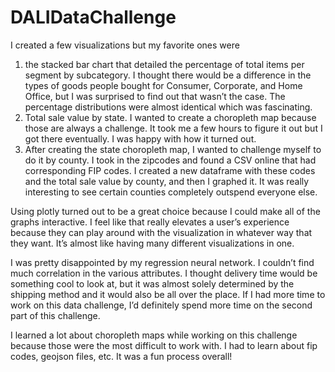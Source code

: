 # DALIDataChallenge

I created a few visualizations but my favorite ones were 

1) the stacked bar chart that detailed the percentage of total items per segment by subcategory. I thought there would be a difference in the types of goods people bought for Consumer, Corporate, and Home Office, but I was surprised to find out that wasn’t the case. The percentage distributions were almost identical which was fascinating.
2) Total sale value by state. I wanted to create a choropleth map because those are always a challenge. It took me a few hours to figure it out but I got there eventually. I was happy with how it turned out.
3) After creating the state choropleth map, I wanted to challenge myself to do it by county. I took in the zipcodes and found a CSV online that had corresponding FIP codes. I created a new dataframe with these codes and the total sale value by county, and then I graphed it. It was really interesting to see certain counties completely outspend everyone else.


Using plotly turned out to be a great choice because I could make all of the graphs interactive. I feel like that really elevates a user’s experience because they can play around with the visualization in whatever way that they want. It’s almost like having many different visualizations in one.


I was pretty disappointed by my regression neural network. I couldn’t find much correlation in the various attributes. I thought delivery time would be something cool to look at, but it was almost solely determined by the shipping method and it would also be all over the place. If I had more time to work on this data challenge, I’d definitely spend more time on the second part of this challenge.


I learned a lot about choropleth maps while working on this challenge because those were the most difficult to work with. I had to learn about fip codes, geojson files, etc. It was a fun process overall!
